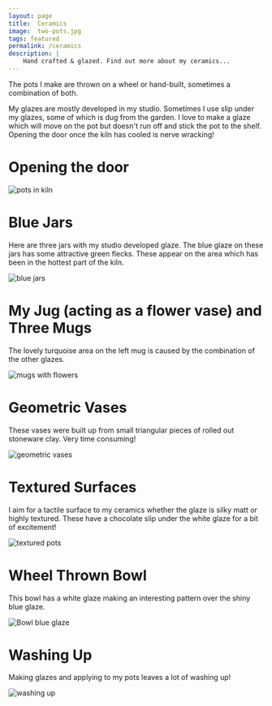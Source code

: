 ```yaml
---
layout: page
title:  Ceramics
image:  two-pots.jpg
tags: featured
permalink: /ceramics
description: |
    Hand crafted & glazed. Find out more about my ceramics...
---
```

The pots I make are thrown on a wheel or hand-built, sometimes a combination of both.

My glazes are mostly developed in my studio. Sometimes I use slip under my glazes, some of which is dug from the garden.
I love to make a glaze which will move on the pot but doesn't run off and stick the pot to the shelf. 
Opening the door once the kiln has cooled is nerve wracking!

# Opening the door

![pots in kiln](/images/Kiln-Open.jpg)

# Blue Jars

Here are three jars with my studio developed glaze. 
The blue glaze on these jars has some attractive green flecks.
These appear on the area which has been in the hottest part of the kiln. 

![blue jars](/images/Blue-Jars.jpg)

# My Jug (acting as a flower vase) and Three Mugs

The lovely turquoise area on the left mug is caused by the combination of the other glazes.

![mugs with flowers](/images/Mugs-Flowers.jpg)

# Geometric Vases

These vases were built up from small triangular pieces of rolled out stoneware clay. Very time consuming!

![geometric vases](/images/Geometric-Vases.JPG)

# Textured Surfaces

I aim for a tactile surface to my ceramics whether the glaze is silky matt or highly textured. 
These have a chocolate slip under the white glaze for a bit of excitement!

![textured pots](/images/Textured-pots.jpg)

# Wheel Thrown Bowl

This bowl has a white glaze making an interesting pattern over the shiny blue glaze. 

![Bowl blue glaze](/images/Bowl-blue-glaze.jpg)

# Washing Up

Making glazes and applying to my pots leaves a lot of washing up!

![washing up](/images/Washing-Up.jpg)

